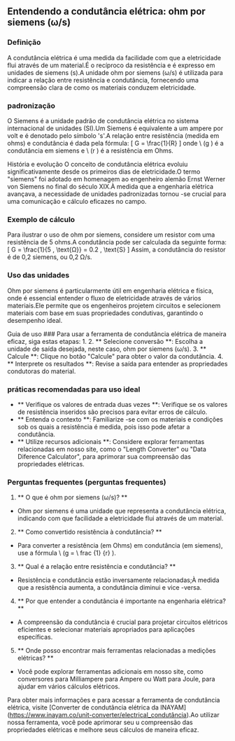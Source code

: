 ## Entendendo a condutância elétrica: ohm por siemens (ω/s)

### Definição
A condutância elétrica é uma medida da facilidade com que a eletricidade flui através de um material.É o recíproco da resistência e é expresso em unidades de siemens (s).A unidade ohm por siemens (ω/s) é utilizada para indicar a relação entre resistência e condutância, fornecendo uma compreensão clara de como os materiais conduzem eletricidade.

### padronização
O Siemens é a unidade padrão de condutância elétrica no sistema internacional de unidades (SI).Um Siemens é equivalente a um ampere por volt e é denotado pelo símbolo 's'.A relação entre resistência (medida em ohms) e condutância é dada pela fórmula:
\[ G = \frac{1}{R} \]
onde \ (g \) é a condutância em siemens e \ (r \) é a resistência em Ohms.

História e evolução
O conceito de condutância elétrica evoluiu significativamente desde os primeiros dias de eletricidade.O termo "siemens" foi adotado em homenagem ao engenheiro alemão Ernst Werner von Siemens no final do século XIX.À medida que a engenharia elétrica avançava, a necessidade de unidades padronizadas tornou -se crucial para uma comunicação e cálculo eficazes no campo.

### Exemplo de cálculo
Para ilustrar o uso de ohm por siemens, considere um resistor com uma resistência de 5 ohms.A condutância pode ser calculada da seguinte forma:
\[ G = \frac{1}{5 \, \text{Ω}} = 0.2 \, \text{S} \]
Assim, a condutância do resistor é de 0,2 siemens, ou 0,2 Ω/s.

### Uso das unidades
Ohm por siemens é particularmente útil em engenharia elétrica e física, onde é essencial entender o fluxo de eletricidade através de vários materiais.Ele permite que os engenheiros projetem circuitos e selecionem materiais com base em suas propriedades condutivas, garantindo o desempenho ideal.

Guia de uso ###
Para usar a ferramenta de condutância elétrica de maneira eficaz, siga estas etapas:
1.
2. ** Selecione conversão **: Escolha a unidade de saída desejada, neste caso, ohm por siemens (ω/s).
3. ** Calcule **: Clique no botão "Calcule" para obter o valor da condutância.
4. ** Interprete os resultados **: Revise a saída para entender as propriedades condutoras do material.

### práticas recomendadas para uso ideal
- ** Verifique os valores de entrada duas vezes **: Verifique se os valores de resistência inseridos são precisos para evitar erros de cálculo.
- ** Entenda o contexto **: Familiarize -se com os materiais e condições sob os quais a resistência é medida, pois isso pode afetar a condutância.
- ** Utilize recursos adicionais **: Considere explorar ferramentas relacionadas em nosso site, como o "Length Converter" ou "Data Diference Calculator", para aprimorar sua compreensão das propriedades elétricas.

### Perguntas frequentes (perguntas frequentes)

1. ** O que é ohm por siemens (ω/s)? **
- Ohm por siemens é uma unidade que representa a condutância elétrica, indicando com que facilidade a eletricidade flui através de um material.

2. ** Como convertido resistência à condutância? **
- Para converter a resistência (em Ohms) em condutância (em siemens), use a fórmula \ (g = \ frac {1} {r} \).

3. ** Qual é a relação entre resistência e condutância? **
- Resistência e condutância estão inversamente relacionadas;À medida que a resistência aumenta, a condutância diminui e vice -versa.

4. ** Por que entender a condutância é importante na engenharia elétrica? **
- A compreensão da condutância é crucial para projetar circuitos elétricos eficientes e selecionar materiais apropriados para aplicações específicas.

5. ** Onde posso encontrar mais ferramentas relacionadas a medições elétricas? **
- Você pode explorar ferramentas adicionais em nosso site, como conversores para Milliampere para Ampere ou Watt para Joule, para ajudar em vários cálculos elétricos.

Para obter mais informações e para acessar a ferramenta de condutância elétrica, visite [Converter de condutância elétrica da INAYAM] (https://www.inayam.co/unit-converter/electrical_condutância).Ao utilizar nossa ferramenta, você pode aprimorar seu u compreensão das propriedades elétricas e melhore seus cálculos de maneira eficaz.